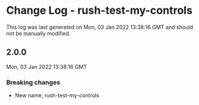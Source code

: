 # Change Log - rush-test-my-controls

This log was last generated on Mon, 03 Jan 2022 13:38:16 GMT and should not be manually modified.

## 2.0.0
Mon, 03 Jan 2022 13:38:16 GMT

### Breaking changes

- New name, rush-test-my-controls

